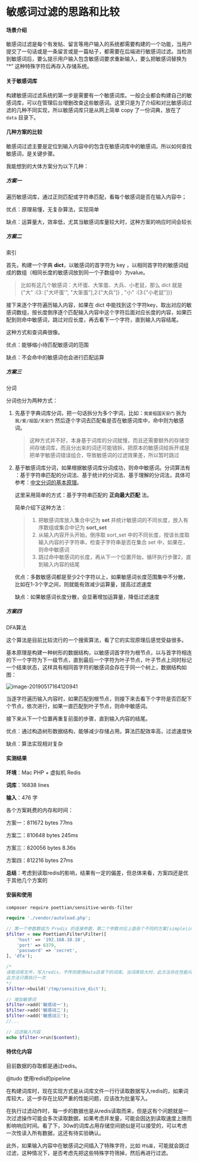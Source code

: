 # 敏感词过滤的思路和比较

#### 场景介绍

敏感词过滤是每个有发帖、留言等用户输入的系统都需要构建的一个功能，当用户提交了一句话或是一条留言或是一篇帖子，都需要在后端进行敏感词过滤。当检测到敏感词后，要么提示用户输入包含敏感词要求重新输入，要么把敏感词替换为 “*” 这种特殊字符后再存入存储系统。

#### 关于敏感词库

构建敏感词过滤系统的第一步是需要有一个敏感词库。一般企业都会构建自己的敏感词库，可以在管理后台增删改查这些敏感词。这里只是为了介绍和对比敏感词过滤的几种不同实现，所以敏感词库只是从网上简单 copy 了一份词典，放在了 `data` 目录下。

#### 几种方案的比较

敏感词过滤主要是定位到输入内容中的包含在敏感词库中的敏感词。所以如何查找敏感词，是关键步骤。

我能想到的大体方案分为以下几种：

##### 方案一

遍历敏感词库，通过正则匹配或字符串匹配，看每个敏感词是否在输入内容中；

优点：原理易懂，无复杂算法，实现简单

缺点：运算量大，效率低，尤其当敏感词库量较大时，这种方案的响应时间会较长

##### 方案二

索引

首先，构建一个字典 **dict**，以敏感词的首字符为 key ，以相同首字符的敏感词组成的数组（相同长度的敏感词放到同一个子数组中）为value。

> 比如有这几个敏感词：大坏蛋、大笨蛋、大兵、小老鼠，那么 dict 就是 {"大" :{3: ["大坏蛋'", "大笨蛋"],2:["大兵"]} , "小" :{3:["小老鼠"]}}
>

接下来逐个字符遍历输入内容，如果在 dict 中能找到这个字符key，取出对应的敏感词数组，按长度倒序逐个匹配输入内容中这个字符后面对应长度的内容，如果匹配到则命中敏感词，跳过对应长度，再去看下一个字符，直到输入内容结尾。

这种方式和查词典很像。

优点：能够缩小待匹配敏感词的范围

缺点：不会命中的敏感词也会进行匹配运算

##### 方案三

分词

分词也分为两种方式：

1. 先基于字典词库分词，把一句话拆分为多个字词，比如：`我爱祖国天安门` 拆为 `我/爱/祖国/天安门` 然后逐个字词去匹配看是否在敏感词库中，命中则为敏感词。

   > 这种方式并不好，本身基于词库的分词就慢，而且还需要额外的存储空间存储词库，而且分出来的词还可能错拆，把原本的敏感词给拆开或是把单字敏感词错误组合，导致敏感词的过滤效果差，所以暂时跳过

2. 基于敏感词库分词，如果根据敏感词库分词成功，则命中敏感词。分词算法有 ：基于字符串匹配的分词法、基于统计的分词法、基于理解的分词法，具体可参考：[中文分词的基本原理](https://blog.csdn.net/John_xyz/article/details/54645527)。

   这里采用简单的方式：基于字符串匹配的 **正向最大匹配** 法。

   简单介绍下这种方法：

   > 1. 把敏感词库放入集合中记为 **set** 并统计敏感词的不同长度，放入有序数组或集合中记为 **sort_set**
   > 2. 从输入内容开头开始，倒序取 sort_set 中的不同长度，按该长度取输入内容的子字符串，检查子字符串是否在集合 set 中，如果在，则命中敏感词
   > 3. 跳过命中敏感词的长度，再从下一个位置开始，循环执行步骤2，直到输入内容的结尾

   优点：多数敏感词都是至少2个字符以上，如果敏感词长度范围集中不分散，比如在1-3个字之间，则就能有效减少运算量，提高过滤速度

   缺点：如果敏感词长度分散，会显著增加运算量，降低过滤速度

##### 方案四

DFA算法

这个算法是目前比较流行的一个搜索算法，看了它的实现原理后感觉受益很多。

基本原理是构建一种树形的数据结构，以敏感词首字符为根节点，以与首字符相连的下一个字符为下一级节点，直到最后一个字符为叶子节点，叶子节点上同时标记一个结束状态，这样具有相同首字符的敏感词会存在于同一个树上，数据结构如图：

![image-20190517164120941](http://ww1.sinaimg.cn/large/006tNc79ly1g34em2c3y9j30zg0ku0w7.jpg)

当逐字符遍历输入内容时，如果匹配到根节点，则接下来去看下个字符是否匹配下个节点，依次进行，如果一直匹配到叶子节点，则命中敏感词。

接下来从下一个位置再重复前面的步骤，直到输入内容的结尾。

优点：通过构造树形数据结构，能够减少存储占用。算法匹配效率高，过滤速度快

缺点：算法实现相对复杂

#### 实测结果

**环境**：Mac PHP + 虚拟机 Redis

**词库**：16838 lines

**输入**：476 字

各个方案耗费的内存和时间： 

方案一：811672 bytes   77ms

方案二：810648 bytes   245ms

方案三：820056 bytes   8.36s

方案四：812216 bytes   27ms

**总结**：考虑到读取redis的影响，结果有一定的偏差，但总体来看，方案四还是优于其他几个方案的

#### 安装和使用

`composer require poettian/sensitive-words-filter`

```php
require './vendor/autoload.php';

// 第一个参数数组为 Predis 的连接参数，第二个参数对应上面各个不同的方案[simple|index|participle|dfa]
$filter = new Poettian\Filter\Filter([
    'host' => '192.168.10.10',
    'port' => 6379,
    'password' => 'secret',
], 'dfa');

/*
读取词库文件，写入redis，不传则使用data目录下的词库。当词库较大时，此方法存在性能问题，下面会讲述
此方法只需执行一次
*/
$filter->build('/tmp/sensitive_dict');

// 增加敏感词
$filter->add('敏感词一');
$filter->add('敏感词二');
$filter->add('敏感词三');
//...

// 过滤输入内容
echo $filter->run($content);
```

#### 待优化内容

目前数据的存取都是通过redis。

@tudo 使用redis的pipeline

在构建词库时，现在实现方式是从词库文件一行行读取数据写入redis的，如果词库较大，这一步存在比较严重的性能问题，应该改为批量写入。

在执行过滤动作时，每一步的数据也是从redis读取而来，但是这有个问题就是一次过滤操作可能会多次读取数据，如果考虑并发量，可能会因达到读取速度上限而影响响应时间。看了下，30w的词库占用存储空间貌似是可以接受的，可以考虑一次性读入所有数据，这还有待实验确认。

此外，如果输入内容中在敏感词之间插入了特殊字符，比如 `坏&蛋`，可能就会跳过过滤，这种情况下，是否考虑先把这些特殊字符筛掉，然后再进行过滤。
